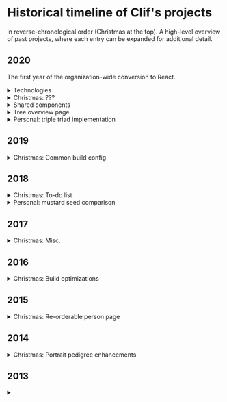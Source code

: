 # Historical timeline of Clif's projects

in reverse-chronological order (Christmas at the top). A high-level overview of past projects, where each entry can be expanded for additional detail.


## 2020

The first year of the organization-wide conversion to React.

<details>
<summary>Technologies</summary>

* Heroku
* JavaScript: React (Polymer = deprecated)
* CloudBees (formerly ElectricFlow)
* Slack + Microsoft Teams

</details>

<details>
<summary>Christmas: ???</summary>
</details>

<details>
<summary>Shared components</summary>

* AddFindFlow
* Person (Couple, Name, PersonOverlay, PersonService)
* RelationshipViewer

</details>

<details>
<summary>Tree overview page</summary>

* Publicly-searchable and -indexable landing page to provide basic information, replacing the search records page that currently is the top result.

</details>

<details>
<summary>Personal: triple triad implementation</summary>
</details>

## 2019

<details>
<summary>Christmas: Common build config</summary>

* fs-common-build-scripts & eslint-config-tree updates
    * Add importable Travis CI configuration files to simplify maintenance across 60+ repositories
    * Update and add new linting plugins
    * Write unit tests for rules we care about

</details>

## 2018

<details>
<summary>Christmas: To-do list</summary>

* Home's To-do List moved to a shared component, improved, and tested
    * Extricate web component-based code and related service
    * Create repo with Code Climate, Travis CI, ESLint, and Lingoport integrations
    * Organize code, add significant unit tests, and clean up linting infractions
    * Update to fs-styles, fs-checkbox, & fs-icon
    * Add functionality:
        * Add a button component that uses fs-styles .fs-subnav__item and launches the todo list in a flyout, for use on any page
        * Save on loss of focus, to keep from losing data or editing multiple items at once
        * Cancel and close edit mode on escape key
        * Add useful autofocus after opening in flyout mode or editing a todo item
        * Show warning message if we won't be able to retrieve user data
        * Allow editing of completed items (otherwise, they need to uncomplete, edit, and recomplete)
        * Add ability to delete tasks on mobile--always show remove buttons, for now
        * Add analytics tracking via fs-metrics
        * Add data-test attributes
* Books read list Google Book API (1,000/day rate limit) data splicer for ISBN and page count

</details>

<details>
<summary>Personal: mustard seed comparison</summary>
</details>

## 2017

<details>
<summary>Christmas: Misc.</summary>

* Decrease V8 client manifest filesize (25kB-->5kB)
* Fully dynamic fs-icon demo page
* Convert to HF-provided /version page route I helped author
* V8 Pedigree > 480: Add fullscreen button
* User preference: Pedigree background image
* Help TreeWeb Blue with blueprint 1.0 conversion (scripts, Heroku add-ons & configuration)
* gitmanage.sh script branch summary option
* Disable splunk-logger while we triage dyno performance
* Skills app: animated HTTP status cats

</details>

## 2016

<details>
<summary>Christmas: Build optimizations</summary>

* Add auto semver release tagging to Travis builds
* Speed up Travis CI builds (remove unnecessary system install) ~3:00 --> ~1:45
* Help search/indexing integrate Code Climate
* Create free disk space script and add to developer tips & tricks
* Create repository update script and add to developer tips & tricks
* Custom Travis CI error/warning Slack alerts (contain failure reason/last lines of log/additional detail)

</details>

## 2015

<details>
<summary>Christmas: Re-orderable person page</summary>

* Re-orderable person page + UX-requested openness redesign
* Movie picker: https://github.com/skye2k2/movie-picker

</details>

## 2014

<details>
<summary>Christmas: Portrait pedigree enhancements</summary>

* Portrait pedigree flyout auto-scroll functionality
* Portrait pedigree restyle
    * Implement restyle as per UX
    * Add gradient bars, descendant handlebar, and update connector lines
    * Add daybreak theme

</details>

## 2013

<details>
<summary></summary>
</details>
